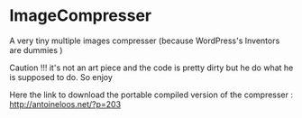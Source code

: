 # ImageCompresser
A very tiny multiple images compresser (because WordPress's Inventors are dummies )

Caution !!! it's not an art piece and the code is pretty dirty but he do what he is supposed to do. So enjoy

Here the link to download the portable compiled version of the compresser : http://antoineloos.net/?p=203




